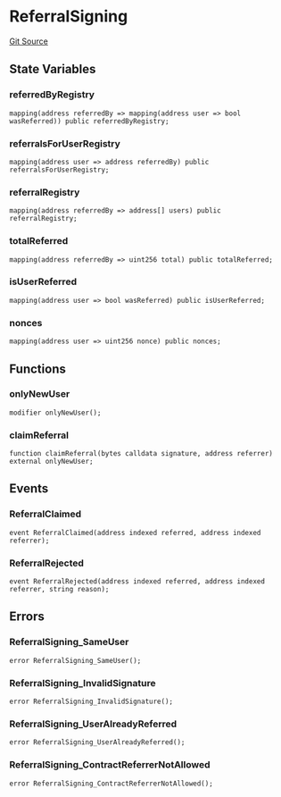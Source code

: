 # ReferralSigning
[Git Source](https://github.com/malda-protocol/malda-lending/blob/076616677457911e7c8925ff7d5fe2dec2ca1497/src\referral\ReferralSigning.sol)


## State Variables
### referredByRegistry

```solidity
mapping(address referredBy => mapping(address user => bool wasReferred)) public referredByRegistry;
```


### referralsForUserRegistry

```solidity
mapping(address user => address referredBy) public referralsForUserRegistry;
```


### referralRegistry

```solidity
mapping(address referredBy => address[] users) public referralRegistry;
```


### totalReferred

```solidity
mapping(address referredBy => uint256 total) public totalReferred;
```


### isUserReferred

```solidity
mapping(address user => bool wasReferred) public isUserReferred;
```


### nonces

```solidity
mapping(address user => uint256 nonce) public nonces;
```


## Functions
### onlyNewUser


```solidity
modifier onlyNewUser();
```

### claimReferral


```solidity
function claimReferral(bytes calldata signature, address referrer) external onlyNewUser;
```

## Events
### ReferralClaimed

```solidity
event ReferralClaimed(address indexed referred, address indexed referrer);
```

### ReferralRejected

```solidity
event ReferralRejected(address indexed referred, address indexed referrer, string reason);
```

## Errors
### ReferralSigning_SameUser

```solidity
error ReferralSigning_SameUser();
```

### ReferralSigning_InvalidSignature

```solidity
error ReferralSigning_InvalidSignature();
```

### ReferralSigning_UserAlreadyReferred

```solidity
error ReferralSigning_UserAlreadyReferred();
```

### ReferralSigning_ContractReferrerNotAllowed

```solidity
error ReferralSigning_ContractReferrerNotAllowed();
```

